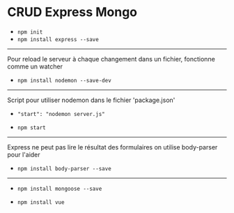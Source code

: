 # CRUD Express Mongo

- `npm init`
- `npm install express --save`

---
Pour reload le serveur à chaque changement dans un fichier, fonctionne comme un watcher
- `npm install nodemon --save-dev`

---
Script pour utiliser nodemon dans le fichier 'package.json'
- `"start": "nodemon server.js"`

- `npm start`

---
Express ne peut pas lire le résultat des formulaires on utilise body-parser pour l'aider
- `npm install body-parser --save`

---

- `npm install mongoose --save`


- `npm install vue`